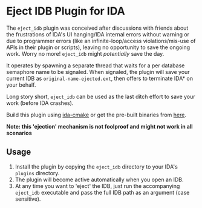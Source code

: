 # Eject IDB Plugin for IDA

The `eject_idb` plugin was conceived after discussions with friends about the frustrations of IDA's UI hanging/IDA internal errors without warning or due to programmer errors (like an infinite-loop/access violations/mis-use of APIs in their plugin or scripts), leaving no opportunity to save the ongoing work. Worry no more! `eject_idb` might *potentially* save the day.

It operates by spawning a separate thread that waits for a per database semaphore name to be signaled. When signaled, the plugin will save your current IDB as `original-name-ejected.ext`, then offers to terminate IDA* on your behalf.

Long story short, `eject_idb` can be used as the last ditch effort to save your work (before IDA crashes).

Build this plugin using [ida-cmake](https://github.com/0xeb/ida-cmake) or get the pre-built binaries from [here](https://github.com/0xeb/allthingsida/releases/tag/04232024).

**Note: this 'ejection' mechanism is not foolproof and might not work in all scenarios**

## Usage

1. Install the plugin by copying the `eject_idb` directory to your IDA's `plugins` directory.			
1. The plugin will become active automatically when you open an IDB.						
1. At any time you want to 'eject' the IDB, just run the accompanying `eject_idb` executable and pass the full IDB path as an argument (case sensitive).

